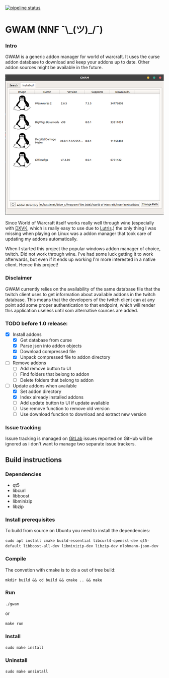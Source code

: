 [![pipeline status](https://gitlab.com/jonasknarbakk/WoW-AddonManager/badges/qt5/pipeline.svg)](https://gitlab.com/jonasknarbakk/WoW-AddonManager/commits/qt5)

# GWAM (NNF ¯\\\_(ツ)\_/¯)

### Intro
GWAM is a generic addon manager for world of warcraft. It uses the curse addon
database to download and keep your addons up to date. Other addon sources might
be available in the future.

![GWAM Preview](resources/images/gwam-preview.png)

Since World of Warcraft itself works really well through wine (especially with
[DXVK](https://github.com/doitsujin/dxvk), which is really easy to use due to
[Lutris](https://github.com/lutris/lutris).) the only thing I was missing when
playing on Linux was a addon manager that took care of updating my addons
automatically.

When I started this project the popular windows addon manager of choice, twitch.
Did not work through wine. I've had some luck getting it to work afterwards, but
even if it ends up working I'm more interested in a native client.
Hence this project!

### Disclaimer
GWAM currently relies on the availability of the same database file
that the twitch client uses to get information about available addons in the
twitch database. This means that the developers of the twitch client can at any
point add some proper authentication to that endpoint, which will render this
application useless until som alternative sources are added.

### TODO before 1.0 release:

- [x] Install addons
	- [x] Get database from curse
	- [x] Parse json into addon objects
	- [x] Download compressed file
	- [x] Unpack compressed file to addon directory
- [ ] Remove addons
	- [ ] Add remove button to UI
	- [ ] Find folders that belong to addon
	- [ ] Delete folders that belong to addon
- [ ] Update addons when available
	- [x] Set addon directory
	- [x] Index already installed addons
	- [ ] Add update button to UI if update available
	- [ ] Use remove function to remove old version
	- [ ] Use download function to download and extract new version

### Issue tracking
Issure tracking is managed on
[GitLab](https://gitlab.com/jonasknarbakk/WoW-AddonManager/issues)
issues reported on GitHub will be ignored as i don't want to manage two
separate issue trackers.

## Build instructions

### Dependencies

- qt5
- libcurl
- libboost
- libminizip
- libzip

### Install prerequisites
To build from source on Ubuntu you need to install the dependencies:

`sudo apt install cmake build-essential libcurl4-openssl-dev qt5-default
libboost-all-dev libminizip-dev libzip-dev nlohmann-json-dev`

### Compile
The convetion with cmake is to do a out of tree build:

`mkdir build && cd build && cmake .. && make`

### Run
`./gwam`

or

`make run`

### Install
`sudo make install`

### Uninstall
`sudo make unsintall`

